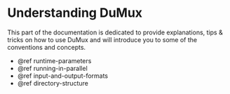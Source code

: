 # Understanding DuMux

This part of the documentation is dedicated to provide explanations,
tips & tricks on how to use DuMux and will introduce you to some
of the conventions and concepts.

* @ref runtime-parameters
* @ref running-in-parallel
* @ref input-and-output-formats
* @ref directory-structure
